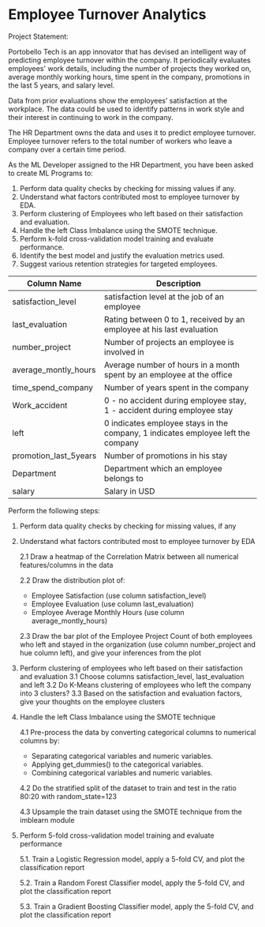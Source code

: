 # Employee Turnover Analytics

Project Statement:

Portobello Tech is an app innovator that has devised an intelligent way of predicting employee turnover within the company. It periodically evaluates employees' work details, including the number of projects they worked on, average monthly working hours, time spent in the company, promotions in the last 5 years, and salary level.

Data from prior evaluations show the employees’ satisfaction at the workplace. The data could be used to identify patterns in work style and their interest in continuing to work in the company. 

The HR Department owns the data and uses it to predict employee turnover. Employee turnover refers to the total number of workers who leave a company over a certain time period.

As the ML Developer assigned to the HR Department, you have been asked to create ML Programs to:
1. Perform data quality checks by checking for missing values if any.
2. Understand what factors contributed most to employee turnover by EDA.
3. Perform clustering of Employees who left based on their satisfaction and evaluation.
4. Handle the left Class Imbalance using the SMOTE technique.
5. Perform k-fold cross-validation model training and evaluate performance. 
6. Identify the best model and justify the evaluation metrics used. 
7. Suggest various retention strategies for targeted employees.


| Column Name          | Description        |
|----------------------|--------------------|
| satisfaction_level   | satisfaction level at the job of an employee |
| last_evaluation      | Rating between 0 to 1, received by an employee at his last evaluation |
| number_project       | Number of projects an employee is involved in |
| average_montly_hours | Average number of hours in a month spent by an employee at the office
| time_spend_company   | Number of years spent in the company
| Work_accident        | 0 - no accident during employee stay, 1 - accident during employee stay
| left                 | 0 indicates employee stays in the company, 1 indicates employee left the company
| promotion_last_5years| Number of promotions in his stay
| Department           | Department which an employee belongs to
| salary               | Salary in USD

Perform the following steps:

1. Perform data quality checks by checking for missing values, if any
2. Understand what factors contributed most to employee turnover by EDA

    2.1 Draw a heatmap of the Correlation Matrix between all numerical features/columns in the data

    2.2 Draw the distribution plot of:
    - Employee Satisfaction (use column satisfaction_level)
    - Employee Evaluation (use column last_evaluation)
    - Employee Average Monthly Hours (use column average_montly_hours)
    
    2.3 Draw the bar plot of the Employee Project Count of both employees who left and stayed in the organization (use column number_project and hue column left), and give your inferences from the plot

3. Perform clustering of employees who left based on their satisfaction and evaluation
    3.1 Choose columns satisfaction_level, last_evaluation and left
    3.2 Do K-Means clustering of employees who left the company into 3 clusters?
    3.3 Based on the satisfaction and evaluation factors, give your thoughts on the employee clusters

4. Handle the left Class Imbalance using the SMOTE technique

    4.1 Pre-process the data by converting categorical columns to numerical columns by:

    - Separating categorical variables and numeric variables.
    - Applying get_dummies() to the categorical variables.
    - Combining categorical variables and numeric variables.

    4.2 Do the stratified split of the dataset to train and test in the ratio 80:20 with random_state=123

    4.3 Upsample the train dataset using the SMOTE technique from the imblearn module

5. Perform 5-fold cross-validation model training and evaluate performance

    5.1. Train a Logistic Regression model, apply a 5-fold CV, and plot the classification report

    5.2. Train a Random Forest Classifier model, apply the 5-fold CV, and plot the classification report

    5.3. Train a Gradient Boosting Classifier model, apply the 5-fold CV, and plot the classification report
    


